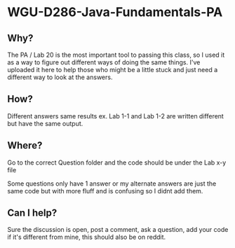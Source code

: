 # WGU-D286-Java-Fundamentals-PA

## Why?
The PA / Lab 20 is the most important tool to passing this class, so I used it as a way to figure out different ways of doing the same things. I've uploaded it here to help those who might be a little stuck and just need a different way to look at the answers.

## How?
Different answers same results ex. Lab 1-1 and Lab 1-2 are written different but have the same output.

## Where?
Go to the correct Question folder and the code should be under the Lab x-y file

Some questions only have 1 answer or my alternate answers are just the same code but with more fluff and is confusing so I didnt add them.

## Can I help?

Sure the discussion is open, post a comment, ask a question, add your code if it's different from mine, this should also be on reddit.
